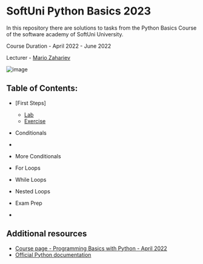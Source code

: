 # SoftUni Python Basics 2023

In this repository there are solutions to tasks from the Python Basics Course of the software academy of SoftUni University.

Course Duration - April 2022 - June 2022

Lecturer - [Mario Zahariev](https://www.linkedin.com/in/mario-zahariev-753a7b202/) 

![image](https://user-images.githubusercontent.com/68993494/185683680-bcfefe65-88fb-4192-b0b2-ff9130c39487.png)

## Table of Contents:
- [First Steps]
    - [Lab](https://github.com/petarivanov95/SoftUni-Python-Basics-2022/tree/main/03.%20First%20Steps%20-%20Programming%20-%20Lab)
    - [Exercise](https://github.com/petarivanov95/SoftUni-Python-Basics-2022/tree/main/04.%20First%20Steps%20-%20Programming%20-%20Exercise)
- Conditionals
- 
- More Conditionals
- For Loops
- While Loops
- Nested Loops
- Exam Prep

- [](https://github.com/zahariev-webbersof/SoftUni-Fundamentals-2022-06/tree/main/basic_syntax_conditional_statements_and_loops)

## Additional resources

- [Course page - Programming Basics with Python - April 2022](https://softuni.bg/trainings/3743/programming-basics-with-python-april-2022#)
- [Official Python documentation](https://docs.python.org/3/)
